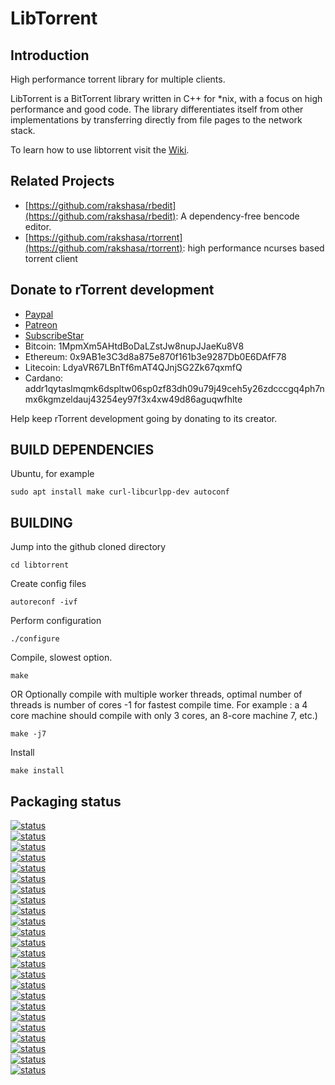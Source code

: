 LibTorrent
========

Introduction
------------

High performance torrent library for multiple clients.

LibTorrent is a BitTorrent library written in C++ for *nix, with a focus on high performance and good code. The library differentiates itself from other implementations by transferring directly from file pages to the network stack.


To learn how to use libtorrent visit the [Wiki](https://github.com/rakshasa/libtorrent/wiki).

Related Projects
----------------

* [https://github.com/rakshasa/rbedit](https://github.com/rakshasa/rbedit): A dependency-free bencode editor.
* [https://github.com/rakshasa/rtorrent](https://github.com/rakshasa/rtorrent): high performance ncurses based torrent client



Donate to rTorrent development
------------------------------

* [Paypal](https://paypal.me/jarisundellno)
* [Patreon](https://www.patreon.com/rtorrent)
* [SubscribeStar](https://www.subscribestar.com/rtorrent)
* Bitcoin: 1MpmXm5AHtdBoDaLZstJw8nupJJaeKu8V8
* Ethereum: 0x9AB1e3C3d8a875e870f161b3e9287Db0E6DAfF78
* Litecoin: LdyaVR67LBnTf6mAT4QJnjSG2Zk67qxmfQ
* Cardano: addr1qytaslmqmk6dspltw06sp0zf83dh09u79j49ceh5y26zdcccgq4ph7nmx6kgmzeldauj43254ey97f3x4xw49d86aguqwfhlte


Help keep rTorrent development going by donating to its creator.

BUILD DEPENDENCIES
--------
Ubuntu, for example
```
sudo apt install make curl-libcurlpp-dev autoconf
```

BUILDING
--------

Jump into the github cloned directory

```
cd libtorrent
```

Create config files
```
autoreconf -ivf
```

Perform configuration
```
./configure
```

Compile, slowest option.
```
make
```

OR Optionally compile with multiple worker threads, optimal number of threads is number of cores -1 for fastest compile time. For example : a 4 core machine should compile with only 3 cores, an 8-core machine 7, etc.)  
```
make -j7
```

Install
```
make install
```

## Packaging status
[![status](https://repology.org/badge/version-for-repo/alpine_3_22/libtorrent-rakshasa.svg)](https://repology.org/project/libtorrent-rakshasa/versions)  
[![status](https://repology.org/badge/version-for-repo/alpine_edge/libtorrent-rakshasa.svg)](https://repology.org/project/libtorrent-rakshasa/versions)  
[![status](https://repology.org/badge/version-for-repo/alt_p11/libtorrent-rakshasa.svg)](https://repology.org/project/libtorrent-rakshasa/versions)  
[![status](https://repology.org/badge/version-for-repo/arch/libtorrent-rakshasa.svg)](https://repology.org/project/libtorrent-rakshasa/versions)  
[![status](https://repology.org/badge/version-for-repo/crux_38/libtorrent-rakshasa.svg)](https://repology.org/project/libtorrent-rakshasa/versions)  
[![status](https://repology.org/badge/version-for-repo/cygwin/libtorrent-rakshasa.svg)](https://repology.org/project/libtorrent-rakshasa/versions)  
[![status](https://repology.org/badge/version-for-repo/debian_13/libtorrent-rakshasa.svg)](https://repology.org/project/libtorrent-rakshasa/versions)  
[![status](https://repology.org/badge/version-for-repo/debian_unstable/libtorrent-rakshasa.svg)](https://repology.org/project/libtorrent-rakshasa/versions)  
[![status](https://repology.org/badge/version-for-repo/epel_9/libtorrent-rakshasa.svg)](https://repology.org/project/libtorrent-rakshasa/versions)  
[![status](https://repology.org/badge/version-for-repo/fedora_42/libtorrent-rakshasa.svg)](https://repology.org/project/libtorrent-rakshasa/versions)  
[![status](https://repology.org/badge/version-for-repo/freebsd/libtorrent-rakshasa.svg)](https://repology.org/project/libtorrent-rakshasa/versions)  
[![status](https://repology.org/badge/version-for-repo/gentoo/libtorrent-rakshasa.svg)](https://repology.org/project/libtorrent-rakshasa/versions)  
[![status](https://repology.org/badge/version-for-repo/gnuguix/libtorrent-rakshasa.svg)](https://repology.org/project/libtorrent-rakshasa/versions)  
[![status](https://repology.org/badge/version-for-repo/homebrew/libtorrent-rakshasa.svg)](https://repology.org/project/libtorrent-rakshasa/versions)  
[![status](https://repology.org/badge/version-for-repo/macports/libtorrent-rakshasa.svg)](https://repology.org/project/libtorrent-rakshasa/versions)  
[![status](https://repology.org/badge/version-for-repo/nix_unstable/libtorrent-rakshasa.svg)](https://repology.org/project/libtorrent-rakshasa/versions)  
[![status](https://repology.org/badge/version-for-repo/openbsd/libtorrent-rakshasa.svg)](https://repology.org/project/libtorrent-rakshasa/versions)  
[![status](https://repology.org/badge/version-for-repo/opensuse_leap_15_6/libtorrent-rakshasa.svg)](https://repology.org/project/libtorrent-rakshasa/versions)  
[![status](https://repology.org/badge/version-for-repo/opensuse_tumbleweed/libtorrent-rakshasa.svg)](https://repology.org/project/libtorrent-rakshasa/versions)  
[![status](https://repology.org/badge/version-for-repo/solus/libtorrent-rakshasa.svg)](https://repology.org/project/libtorrent-rakshasa/versions)  
[![status](https://repology.org/badge/version-for-repo/termux/libtorrent-rakshasa.svg)](https://repology.org/project/libtorrent-rakshasa/versions)  
[![status](https://repology.org/badge/version-for-repo/ubuntu_22_04/libtorrent-rakshasa.svg)](https://repology.org/project/libtorrent-rakshasa/versions)  
[![status](https://repology.org/badge/version-for-repo/ubuntu_24_04/libtorrent-rakshasa.svg)](https://repology.org/project/libtorrent-rakshasa/versions)  
[![status](https://repology.org/badge/version-for-repo/void_x86_64/libtorrent-rakshasa.svg)](https://repology.org/project/libtorrent-rakshasa/versions)
